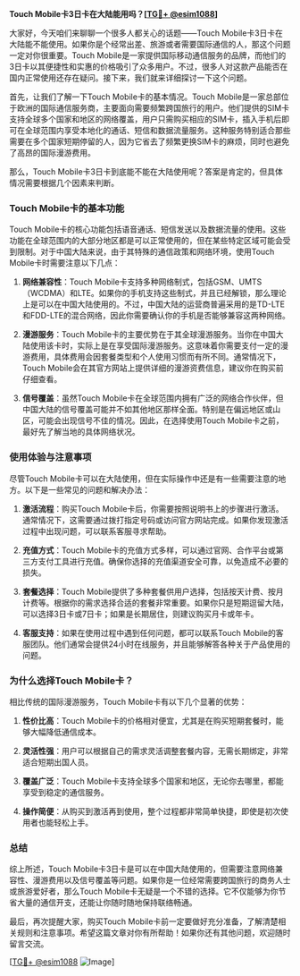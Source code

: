 **Touch Mobile卡3日卡在大陆能用吗？[[TG💪+ @esim1088](https://t.me/s/esim1088)]**

大家好，今天咱们来聊聊一个很多人都关心的话题——Touch Mobile卡3日卡在大陆能不能使用。如果你是个经常出差、旅游或者需要国际通信的人，那这个问题一定对你很重要。Touch Mobile是一家提供国际移动通信服务的品牌，而他们的3日卡以其便捷性和实惠的价格吸引了众多用户。不过，很多人对这款产品能否在国内正常使用还存在疑问。接下来，我们就来详细探讨一下这个问题。

首先，让我们了解一下Touch Mobile卡的基本情况。Touch Mobile是一家总部位于欧洲的国际通信服务商，主要面向需要频繁跨国旅行的用户。他们提供的SIM卡支持全球多个国家和地区的网络覆盖，用户只需购买相应的SIM卡，插入手机后即可在全球范围内享受本地化的通话、短信和数据流量服务。这种服务特别适合那些需要在多个国家短期停留的人，因为它省去了频繁更换SIM卡的麻烦，同时也避免了高昂的国际漫游费用。

那么，Touch Mobile卡3日卡到底能不能在大陆使用呢？答案是肯定的，但具体情况需要根据几个因素来判断。

### Touch Mobile卡的基本功能

Touch Mobile卡的核心功能包括语音通话、短信发送以及数据流量的使用。这些功能在全球范围内的大部分地区都是可以正常使用的，但在某些特定区域可能会受到限制。对于中国大陆来说，由于其特殊的通信政策和网络环境，使用Touch Mobile卡时需要注意以下几点：

1. **网络兼容性**：Touch Mobile卡支持多种网络制式，包括GSM、UMTS（WCDMA）和LTE。如果你的手机支持这些制式，并且已经解锁，那么理论上是可以在中国大陆使用的。不过，中国大陆的运营商普遍采用的是TD-LTE和FDD-LTE的混合网络，因此你需要确认你的手机是否能够兼容这两种网络。

2. **漫游服务**：Touch Mobile卡的主要优势在于其全球漫游服务。当你在中国大陆使用该卡时，实际上是在享受国际漫游服务。这意味着你需要支付一定的漫游费用，具体费用会因套餐类型和个人使用习惯而有所不同。通常情况下，Touch Mobile会在其官方网站上提供详细的漫游资费信息，建议你在购买前仔细查看。

3. **信号覆盖**：虽然Touch Mobile卡在全球范围内拥有广泛的网络合作伙伴，但中国大陆的信号覆盖可能并不如其他地区那样全面。特别是在偏远地区或山区，可能会出现信号不佳的情况。因此，在选择使用Touch Mobile卡之前，最好先了解当地的具体网络状况。

### 使用体验与注意事项

尽管Touch Mobile卡可以在大陆使用，但在实际操作中还是有一些需要注意的地方。以下是一些常见的问题和解决办法：

1. **激活流程**：购买Touch Mobile卡后，你需要按照说明书上的步骤进行激活。通常情况下，这需要通过拨打指定号码或访问官方网站完成。如果你发现激活过程中出现问题，可以联系客服寻求帮助。

2. **充值方式**：Touch Mobile卡的充值方式多样，可以通过官网、合作平台或第三方支付工具进行充值。确保你选择的充值渠道安全可靠，以免造成不必要的损失。

3. **套餐选择**：Touch Mobile提供了多种套餐供用户选择，包括按天计费、按月计费等。根据你的需求选择合适的套餐非常重要。如果你只是短期逗留大陆，可以选择3日卡或7日卡；如果是长期居住，则建议购买月卡或年卡。

4. **客服支持**：如果在使用过程中遇到任何问题，都可以联系Touch Mobile的客服团队。他们通常会提供24小时在线服务，并且能够解答各种关于产品使用的问题。

### 为什么选择Touch Mobile卡？

相比传统的国际漫游服务，Touch Mobile卡有以下几个显著的优势：

1. **性价比高**：Touch Mobile卡的价格相对便宜，尤其是在购买短期套餐时，能够大幅降低通信成本。
   
2. **灵活性强**：用户可以根据自己的需求灵活调整套餐内容，无需长期绑定，非常适合短期出国人员。

3. **覆盖广泛**：Touch Mobile卡支持全球多个国家和地区，无论你去哪里，都能享受到稳定的通信服务。

4. **操作简便**：从购买到激活再到使用，整个过程都非常简单快捷，即使是初次使用者也能轻松上手。

### 总结

综上所述，Touch Mobile卡3日卡是可以在中国大陆使用的，但需要注意网络兼容性、漫游费用以及信号覆盖等问题。如果你是一位经常需要跨国旅行的商务人士或旅游爱好者，那么Touch Mobile卡无疑是一个不错的选择。它不仅能够为你节省大量的通信开支，还能让你随时随地保持联络畅通。

最后，再次提醒大家，购买Touch Mobile卡前一定要做好充分准备，了解清楚相关规则和注意事项。希望这篇文章对你有所帮助！如果你还有其他问题，欢迎随时留言交流。

[[TG💪+ @esim1088](https://t.me/s/esim1088) ![Image](https://i.postimg.cc/4NQfJmqS/Snipaste-2025-05-13-00-14-12.png)]